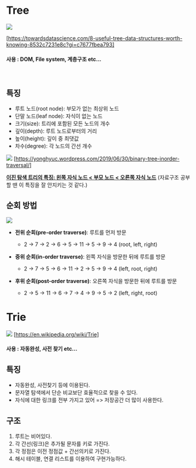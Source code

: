 # Tree



![](https://images.velog.io/images/jins/post/9d09765e-efd9-46a5-9e3b-0efbe310c8d0/image.png)

[https://towardsdatascience.com/8-useful-tree-data-structures-worth-knowing-8532c7231e8c?gi=c7677fbea793]

#### 사용 : DOM, File system, 계층구조 etc...

<br>

## 특징



- 루트 노드(root node): 부모가 없는 최상위 노드
- 단말 노드(leaf node): 자식이 없는 노드
- 크기(size): 트리에 포함된 모든 노드의 개수
- 깊이(depth): 루트 노드로부터의 거리
- 높이(height): 깊이 중 최댓값
- 차수(degree): 각 노드의 간선 개수

![](https://images.velog.io/images/jins/post/b0acf3f2-bc5d-4b11-afd8-a0fd47b9d4fb/image.png)
[https://yonghyuc.wordpress.com/2019/06/30/binary-tree-inorder-traversal/]

**<u>이진 탐색 트리의 특징: 왼쪽 자식 노드 < 부모 노드 < 오른쪽 자식 노드</u>**
(자료구조 공부할 땐 이 특징을 잘 안지키는 것 같다.)


## 순회 방법


![](https://images.velog.io/images/jins/post/518a6f88-e825-4710-9437-b937f9e93a11/image.png)

- **전위 순회(pre-order traverse)**: 루트를 먼저 방문 
	- 2 -> 7 -> 2 -> 6 -> 5 -> 11 -> 5 -> 9 -> 4  (root, left, right)
    
- **중위 순회(in-order traverse)**: 왼쪽 자식을 방문한 뒤에 루트를 방문
	- 2 -> 7 -> 5 -> 6 -> 11 -> 2 -> 5 -> 9 -> 4  (left, root, right)
- **후위 순회(post-order traverse)**: 오른쪽 자식을 방문한 뒤에 루트를 방문
	- 2 -> 5 -> 11 -> 6 -> 7 -> 4 -> 9 -> 5 -> 2 (left, right, root)





# Trie

![](https://images.velog.io/images/jins/post/7a4700ac-70d1-40df-ac1a-b329316413fc/image.png)
[https://en.wikipedia.org/wiki/Trie]



#### 사용 : 자동완성, 사전 찾기 etc...

## 특징

- 자동완성, 사전찾기 등에 이용된다.
- 문자열 탐색에서 단순 비교보단 효율적으로 찾을 수 있다.
- 자식에 대한 링크를 전부 가지고 있어 => 저장공간 더 많이 사용한다.

## 구조
1. 루트는 비어있다.
2. 각 간선(링크)은 추가될 문자를 키로 가진다.
3. 각 정점은 이전 정점값 + 간선의키로 가진다.
4. 해시 테이블, 연결 리스트를 이용하여 구현가능하다.

